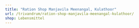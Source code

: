 ```yaml
---
title: "Ration Shop Manjavila Meenangal, Kulathoor"
url: /trivandrum/ration-shop-manjavila-meenangal-kulathoor/
shop: Lebensmittel
---
```


